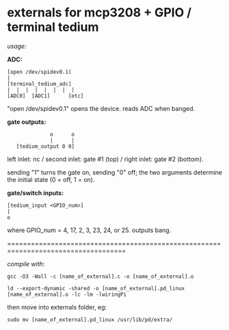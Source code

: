 externals for mcp3208 + GPIO / terminal tedium
===========================================================

*usage:*


**ADC:**

```
[open /dev/spidev0.1(
|
[terminal_tedium_adc]
|  |  |  |  |  |  |  | 
[ADC0]  [ADC1]  	[etc]
```
"open /dev/spidev0.1" opens the device. reads ADC when banged.
 
**gate outputs:**

```
              o      o
              |      |
   [tedium_output 0 0]

```
left inlet: nc / second inlet: gate #1 (top) / right inlet: gate #2 (bottom). 

sending "1" turns the gate on, sending "0" off; the two arguments determine the initial state (0 = off, 1 = on).

**gate/switch inputs:** 

```
[tedium_input <GPIO_num>] 
|
o
```
where GPIO_num = 4, 17, 2, 3, 23, 24, or 25. outputs bang.

====================================================================================


*compile with:*

`gcc -O3 -Wall -c [name_of_external].c -o [name_of_external].o`

`ld --export-dynamic -shared -o [name_of_external].pd_linux [name_of_external].o -lc -lm -lwiringPi`

then move into externals folder, eg: 

`sudo mv [name_of_external].pd_linux /usr/lib/pd/extra/`

